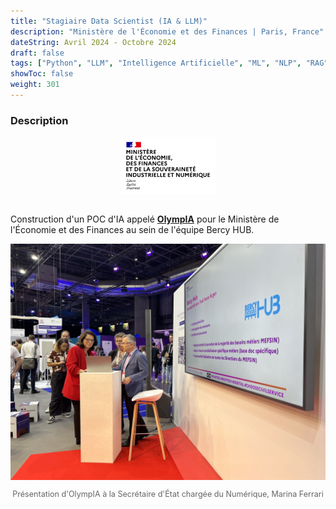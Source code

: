 ```yaml
---
title: "Stagiaire Data Scientist (IA & LLM)"
description: "Ministère de l'Économie et des Finances | Paris, France"
dateString: Avril 2024 - Octobre 2024
draft: false
tags: ["Python", "LLM", "Intelligence Artificielle", "ML", "NLP", "RAG", "LangChain", "Streamlit", "Hugging Face 🤗"]
showToc: false
weight: 301
---
```


### Description

<div style="text-align: center;">
    <img src="/experience/bercy/mefsin_logo.png" alt="Logo Devoteam" style="width: 30%; display: block; margin: 0 auto;">
</div>

<br>

Construction d'un POC d'IA appelé <a href="https://olympia.bhub.cloud" target="_blank">**OlympIA**</a> pour le Ministère de l'Économie et des Finances au sein de l'équipe Bercy HUB.

<div style="text-align: center;">
    <img src="/experience/bercy/vlad_marina_vivatech.jpg" alt="Description de l'image">
    <p style="font-size: 0.9em; color: #666;">Présentation d'OlympIA à la Secrétaire d'État chargée du Numérique, Marina Ferrari</p>
</div>
